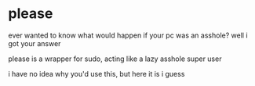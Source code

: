 # please

ever wanted to know what would happen if your pc was an asshole? well i got your answer

please is a wrapper for sudo, acting like a lazy asshole super user

i have no idea why you'd use this, but here it is i guess
